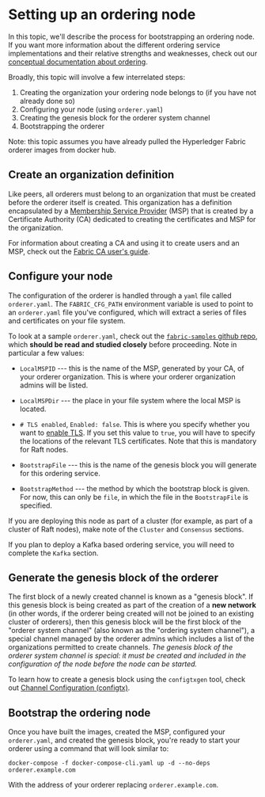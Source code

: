 # Setting up an ordering node

In this topic, we'll describe the process for bootstrapping an ordering node.
If you want more information about the different ordering service implementations
and their relative strengths and weaknesses, check out our
[conceptual documentation about ordering](./orderer/ordering_service.html).

Broadly, this topic will involve a few interrelated steps:

1. Creating the organization your ordering node belongs to (if you have not already
   done so)
2. Configuring your node (using `orderer.yaml`)
3. Creating the genesis block for the orderer system channel
4. Bootstrapping the orderer

Note: this topic assumes you have already pulled the Hyperledger Fabric orderer
images from docker hub.

## Create an organization definition

Like peers, all orderers must belong to an organization that must be created
before the orderer itself is created. This organization has a definition
encapsulated by a [Membership Service Provider](./membership/membership.html)
(MSP) that is created by a Certificate Authority (CA) dedicated to creating the
certificates and MSP for the organization.

For information about creating a CA and using it to create users and an MSP,
check out the [Fabric CA user's guide](https://hyperledger-fabric-ca.readthedocs.io/en/latest/users-guide.html).

## Configure your node

The configuration of the orderer is handled through a `yaml` file called
`orderer.yaml`. The `FABRIC_CFG_PATH` environment variable is used to point to
an `orderer.yaml` file you've configured, which will extract a series of files
and certificates on your file system.

To look at a sample `orderer.yaml`, check out the [`fabric-samples` github repo](https://github.com/hyperledger/fabric/blob/release-1.4/sampleconfig/orderer.yaml), which **should be read and studied closely** before proceeding.
Note in particular a few values:

* `LocalMSPID` --- this is the name of the MSP, generated by your CA, of your
orderer organization. This is where your orderer organization admins will be
listed.

* `LocalMSPDir` --- the place in your file system where the local MSP is located.

*  `# TLS enabled`, `Enabled: false`. This is where you specify whether you want
to [enable TLS](enable_tls.html). If you set this value to `true`, you will have
to specify the locations of the relevant TLS certificates. Note that this is
mandatory for Raft nodes.

* `BootstrapFile` --- this is the name of the genesis block you will generate for
this ordering service.

* `BootstrapMethod` --- the method by which the bootstrap block is given. For now,
this can only be `file`, in which the file in the `BootstrapFile` is specified.

If you are deploying this node as part of a cluster (for example, as part of a
cluster of Raft nodes), make note of the `Cluster` and `Consensus` sections.

If you plan to deploy a Kafka based ordering service, you will need to complete
the `Kafka` section.

## Generate the genesis block of the orderer

The first block of a newly created channel is known as a "genesis block". If
this genesis block is being created as part of the creation of a **new network**
(in other words, if the orderer being created will not be joined to an existing
cluster of orderers), then this genesis block will be the first block of the "orderer
system channel" (also known as the "ordering system channel"), a special channel
managed by the orderer admins which includes a list of the organizations permitted
to create channels. *The genesis block of the orderer system channel is special:
it must be created and included in the configuration of the node before the node
can be started.*

To learn how to create a genesis block using the `configtxgen` tool, check out
[Channel Configuration (configtx)](configtx.html).

## Bootstrap the ordering node

Once you have built the images, created the MSP, configured your `orderer.yaml`,
and created the genesis block, you're ready to start your orderer using a
command that will look similar to:

```
docker-compose -f docker-compose-cli.yaml up -d --no-deps orderer.example.com
```

With the address of your orderer replacing `orderer.example.com`.

<!--- Licensed under Creative Commons Attribution 4.0 International License
https://creativecommons.org/licenses/by/4.0/) -->
